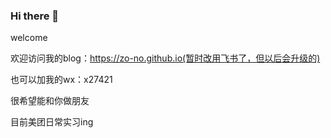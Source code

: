 ### Hi there 👋
welcome

欢迎访问我的blog：https://zo-no.github.io(暂时改用飞书了，但以后会升级的)

也可以加我的wx：x27421

很希望能和你做朋友

目前美团日常实习ing
